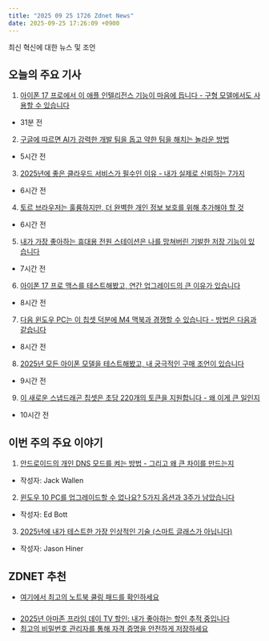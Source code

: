 ```yaml
---
title: "2025 09 25 1726 Zdnet News"
date: 2025-09-25 17:26:09 +0900
---
```


최신 혁신에 대한 뉴스 및 조언  
## 오늘의 주요 기사  

1. [아이폰 17 프로에서 이 애플 인텔리전스 기능이 마음에 듭니다 - 구형 모델에서도 사용할 수 있습니다](https://www.zdnet.com/article/i-love-this-apple-intelligence-feature-on-iphone-17-pro-and-you-can-use-it-on-older-models-too/)  
* 31분 전  

2. [구글에 따르면 AI가 강력한 개발 팀을 돕고 약한 팀을 해치는 놀라운 방법](https://www.zdnet.com/article/the-surprising-ways-ai-helps-strong-dev-teams-and-hurts-weak-ones-according-to-google/)  
* 5시간 전  

3. [2025년에 좋은 클라우드 서비스가 필수인 이유 - 내가 실제로 신뢰하는 7가지](https://www.zdnet.com/article/why-a-good-cloud-service-is-non-negotiable-in-2025-and-7-i-actually-trust/)  
* 6시간 전  

4. [토르 브라우저는 훌륭하지만, 더 완벽한 개인 정보 보호를 위해 추가해야 할 것](https://www.zdnet.com/article/tor-browsers-great-but-for-more-complete-privacy-protection-you-need-to-add-this/)  
* 6시간 전  

5. [내가 가장 좋아하는 휴대용 전원 스테이션은 나를 망쳐버린 기발한 저장 기능이 있습니다](https://www.zdnet.com/article/my-new-favorite-portable-power-station-has-an-ingenious-storage-feature-thats-spoiled-me/)  
* 7시간 전  

6. [아이폰 17 프로 맥스를 테스트해봤고, 연간 업그레이드의 큰 이유가 있습니다](https://www.zdnet.com/article/i-tested-the-iphone-17-pro-max-and-heres-one-big-reason-for-a-year-over-year-upgrade/)  
* 8시간 전  

7. [다음 윈도우 PC는 이 칩셋 덕분에 M4 맥북과 경쟁할 수 있습니다 - 방법은 다음과 같습니다](https://www.zdnet.com/article/your-next-windows-pc-may-rival-m4-macbooks-thanks-to-this-chipset-heres-how/)  
* 8시간 전  

8. [2025년 모든 아이폰 모델을 테스트해봤고, 내 궁극적인 구매 조언이 있습니다](https://www.zdnet.com/article/i-tested-every-new-apple-watch-model-in-2025-and-heres-my-ultimate-buying-advice/)  
* 9시간 전  

9. [이 새로운 스냅드래곤 칩셋은 초당 220개의 토큰을 지원합니다 - 왜 이게 큰 일인지](https://www.zdnet.com/article/this-new-snapdragon-chipset-supports-220-tokens-per-second-heres-why-thats-a-big-deal/)  
* 10시간 전  

## 이번 주의 주요 이야기  

1. [안드로이드의 개인 DNS 모드를 켜는 방법 - 그리고 왜 큰 차이를 만드는지](https://www.zdnet.com/article/how-to-turn-on-androids-private-dns-mode-and-why-it-makes-such-a-big-difference/)  
* 작성자: Jack Wallen  

2. [윈도우 10 PC를 업그레이드할 수 없나요? 5가지 옵션과 3주가 남았습니다](https://www.zdnet.com/article/cant-upgrade-your-windows-10-pc-you-have-5-options-and-3-weeks-to-act/)  
* 작성자: Ed Bott  

3. [2025년에 내가 테스트한 가장 인상적인 기술 (스마트 글래스가 아닙니다)](https://www.zdnet.com/article/the-most-impressive-piece-of-tech-ive-tested-in-2025-and-it-isnt-smart-glasses/)  
* 작성자: Jason Hiner  

## ZDNET 추천  
* [여기에서 최고의 노트북 쿨링 패드를 확인하세요](https://www.zdnet.com/article/best-laptop-cooling-pad/)  

###  
* [2025년 아마존 프라임 데이 TV 할인: 내가 좋아하는 할인 추적 중입니다](https://www.zdnet.com/home-and-office/home-entertainment/best-early-prime-day-2025-tv-deals/)  
* [최고의 비밀번호 관리자를 통해 자격 증명을 안전하게 저장하세요](https://www.zdnet.com/article/best-password-manager/)